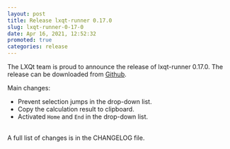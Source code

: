 ```yaml
---
layout: post
title: Release lxqt-runner 0.17.0
slug: lxqt-runner-0-17-0
date: Apr 16, 2021, 12:52:32
promoted: true
categories: release
---
```

The LXQt team is proud to announce the release of lxqt-runner 0.17.0.
The release can be downloaded from [Github](https://github.com/lxqt/lxqt-runner/releases).

Main changes:


 * Prevent selection jumps in the drop-down list.
 * Copy the calculation result to clipboard.
 * Activated `Home` and `End` in the drop-down list.

<br/>
A full list of changes is in the CHANGELOG file.
<br/>
